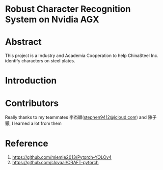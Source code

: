 # Robust Character Recognition System on Nvidia AGX

# Abstract
This project is a Industry and Academia Cooperation to help ChinaSteel Inc. identify characters on steel plates.

# Introduction




# Contributors
Really thanks to my teammates 李杰穎(stephen9412@icloud.com) and 陳子顥, I learned a lot from them


# Reference
1. https://github.com/miemie2013/Pytorch-YOLOv4
2. https://github.com/clovaai/CRAFT-pytorch
